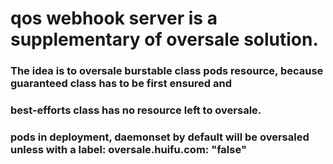 # qos webhook server is a supplementary of oversale solution.

### The idea is to oversale burstable class pods resource, because guaranteed class has to be first ensured and
### best-efforts class has no resource left to oversale.

### pods in deployment, daemonset by default will be oversaled unless with a label: oversale.huifu.com: "false"
